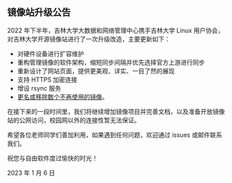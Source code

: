 ## 镜像站升级公告

2022 年下半年，吉林大学大数据和网络管理中心携手吉林大学 Linux 用户协会，对吉林大学开源镜像站进行了一次升级改造，主要更新如下：

- 对硬件设备进行扩容维护
- 重构管理镜像的软件架构，缩短同步间隔并优先选择官方上游进行同步
- 重新设计了网站页面，提供更美观、详实、一目了然的展现
- 支持 HTTPS 加密连接
- 增设 rsync 服务
- [更名或移除数个不再使用的镜像](#2022-12-20-rename-and-remove)。

在接下来的一段时间里，我们将继续增加镜像项目并完善文档，以及准备开放镜像站的公网访问，校园网以外的连接性暂无法保证。

希望各位老师同学们善加利用，如果遇到任何问题，欢迎通过 issues 或邮件联系我们。

祝您与自由软件度过愉快的时光！

2023 年 1 月 6 日
